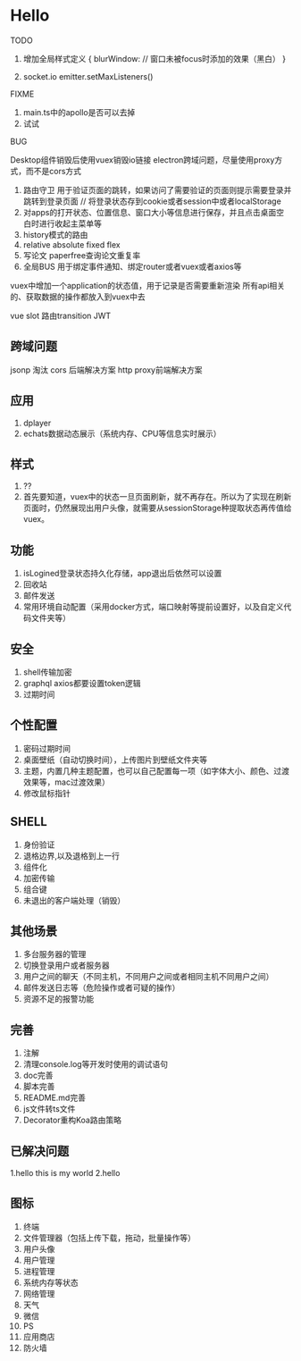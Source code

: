 <!--
 * @Author: Juck
 * @Date: 2020-03-21 13:14:41
 * @LastEditTime: 2020-04-10 17:12:52
 * @LastEditors: Juck
 * @Description: 
 * @FilePath: \linux-cockpit\TODO.md
 * @
 -->

# Hello

TODO

1. 增加全局样式定义
   {
       blurWindow: // 窗口未被focus时添加的效果（黑白）
   }


2. socket.io emitter.setMaxListeners()

FIXME

1. main.ts中的apollo是否可以去掉
2. 试试

BUG

Desktop组件销毁后使用vuex销毁io链接
electron跨域问题，尽量使用proxy方式，而不是cors方式

1. 路由守卫 用于验证页面的跳转，如果访问了需要验证的页面则提示需要登录并跳转到登录页面  // 将登录状态存到cookie或者session中或者localStorage
2. 对apps的打开状态、位置信息、窗口大小等信息进行保存，并且点击桌面空白时进行收起主菜单等
3. history模式的路由
4. relative absolute fixed flex
5. 写论文 paperfree查询论文重复率
6. 全局BUS 用于绑定事件通知、绑定router或者vuex或者axios等

vuex中增加一个application的状态值，用于记录是否需要重新渲染
所有api相关的、获取数据的操作都放入到vuex中去

vue slot
路由transition 
JWT

## 跨域问题

jsonp 淘汰
cors 后端解决方案
http proxy前端解决方案

## 应用

1. dplayer
2. echats数据动态展示（系统内存、CPU等信息实时展示）

## 样式

1. ??
2. 首先要知道，vuex中的状态一旦页面刷新，就不再存在。所以为了实现在刷新页面时，仍然展现出用户头像，就需要从sessionStorage种提取状态再传值给vuex。

## 功能

1. isLogined登录状态持久化存储，app退出后依然可以设置
2. 回收站
3. 邮件发送
4. 常用环境自动配置（采用docker方式，端口映射等提前设置好，以及自定义代码文件夹等）

## 安全

1. shell传输加密
2. graphql axios都要设置token逻辑
3. 过期时间

## 个性配置

1. 密码过期时间
2. 桌面壁纸（自动切换时间），上传图片到壁纸文件夹等
3. 主题，内置几种主题配置，也可以自己配置每一项（如字体大小、颜色、过渡效果等，mac过渡效果）
4. 修改鼠标指针

## SHELL

1. 身份验证
2. 退格边界,以及退格到上一行
3. 组件化
4. 加密传输
5. 组合键
6. 未退出的客户端处理（销毁）

## 其他场景

1. 多台服务器的管理
2. 切换登录用户或者服务器
3. 用户之间的聊天（不同主机，不同用户之间或者相同主机不同用户之间）
4. 邮件发送日志等（危险操作或者可疑的操作）
5. 资源不足的报警功能

## 完善

1. 注解
2. 清理console.log等开发时使用的调试语句
3. doc完善
4. 脚本完善
5. README.md完善
6. js文件转ts文件
7. Decorator重构Koa路由策略

## 已解决问题

1.hello this is my world
2.hello

## 图标

1. 终端
2. 文件管理器（包括上传下载，拖动，批量操作等）
3. 用户头像
4. 用户管理
5. 进程管理
6. 系统内存等状态
7. 网络管理
8. 天气
9. 微信
10. PS
11. 应用商店
12. 防火墙
